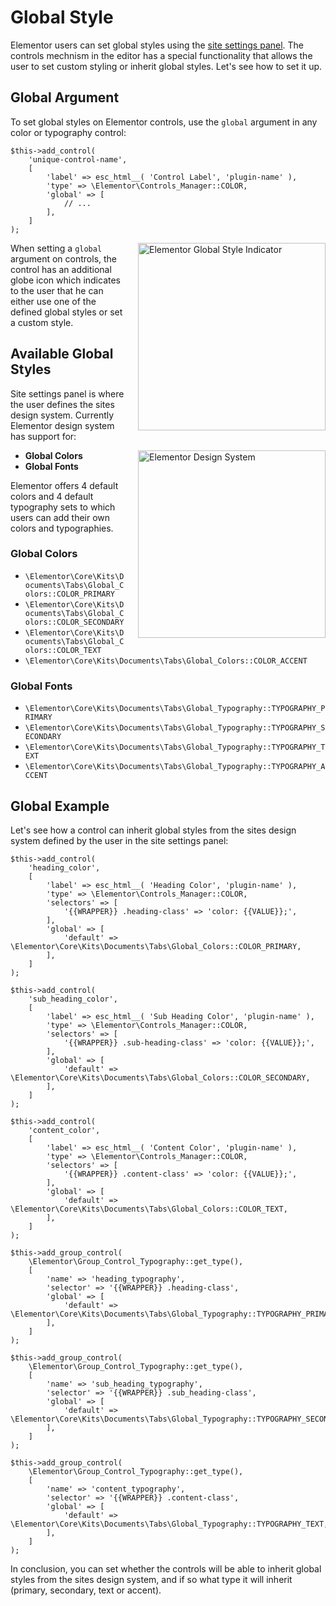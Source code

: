 # Global Style

<Badge type="tip" vertical="top" text="Elementor Core" /> <Badge type="warning" vertical="top" text="Advanced" />

Elementor users can set global styles using the [site settings panel](../editor/site-settings-panel/). The controls mechnism in the editor has a special functionality that allows the user to set custom styling or inherit global styles. Let's see how to set it up.

## Global Argument

To set global styles on Elementor controls, use the `global` argument in any color or typography control:

```php{6-8}
$this->add_control(
	'unique-control-name',
	[
		'label' => esc_html__( 'Control Label', 'plugin-name' ),
		'type' => \Elementor\Controls_Manager::COLOR,
		'global' => [
			// ...
		],
	]
);
```

<img :src="$withBase('/assets/img/elementor-global-style-indicator.png')" alt="Elementor Global Style Indicator" style="float: right; width: 300px; margin-left: 20px; margin-bottom: 20px;">

When setting a `global` argument on controls, the control has an additional globe icon which indicates to the user that he can either use one of the defined global styles or set a custom style.

## Available Global Styles

Site settings panel is where the user defines the sites design system. Currently Elementor design system has support for:

<img :src="$withBase('/assets/img/elementor-design-system.png')" alt="Elementor Design System" style="float: right; width: 300px; margin-left: 20px; margin-bottom: 20px;">

* **Global Colors**
* **Global Fonts**

Elementor offers 4 default colors and 4 default typography sets to which users can add their own colors and typographies.

### Global Colors

* `\Elementor\Core\Kits\Documents\Tabs\Global_Colors::COLOR_PRIMARY`
* `\Elementor\Core\Kits\Documents\Tabs\Global_Colors::COLOR_SECONDARY`
* `\Elementor\Core\Kits\Documents\Tabs\Global_Colors::COLOR_TEXT`
* `\Elementor\Core\Kits\Documents\Tabs\Global_Colors::COLOR_ACCENT`

### Global Fonts

* `\Elementor\Core\Kits\Documents\Tabs\Global_Typography::TYPOGRAPHY_PRIMARY`
* `\Elementor\Core\Kits\Documents\Tabs\Global_Typography::TYPOGRAPHY_SECONDARY`
* `\Elementor\Core\Kits\Documents\Tabs\Global_Typography::TYPOGRAPHY_TEXT`
* `\Elementor\Core\Kits\Documents\Tabs\Global_Typography::TYPOGRAPHY_ACCENT`

## Global Example

Let's see how a control can inherit global styles from the sites design system defined by the user in the site settings panel:

```php{9-11,23-25,37-39,48-50,59-61,70-72}
$this->add_control(
	'heading_color',
	[
		'label' => esc_html__( 'Heading Color', 'plugin-name' ),
		'type' => \Elementor\Controls_Manager::COLOR,
		'selectors' => [
			'{{WRAPPER}} .heading-class' => 'color: {{VALUE}};',
		],
		'global' => [
			'default' => \Elementor\Core\Kits\Documents\Tabs\Global_Colors::COLOR_PRIMARY,
		],
	]
);

$this->add_control(
	'sub_heading_color',
	[
		'label' => esc_html__( 'Sub Heading Color', 'plugin-name' ),
		'type' => \Elementor\Controls_Manager::COLOR,
		'selectors' => [
			'{{WRAPPER}} .sub-heading-class' => 'color: {{VALUE}};',
		],
		'global' => [
			'default' => \Elementor\Core\Kits\Documents\Tabs\Global_Colors::COLOR_SECONDARY,
		],
	]
);

$this->add_control(
	'content_color',
	[
		'label' => esc_html__( 'Content Color', 'plugin-name' ),
		'type' => \Elementor\Controls_Manager::COLOR,
		'selectors' => [
			'{{WRAPPER}} .content-class' => 'color: {{VALUE}};',
		],
		'global' => [
			'default' => \Elementor\Core\Kits\Documents\Tabs\Global_Colors::COLOR_TEXT,
		],
	]
);

$this->add_group_control(
	\Elementor\Group_Control_Typography::get_type(),
	[
		'name' => 'heading_typography',
		'selector' => '{{WRAPPER}} .heading-class',
		'global' => [
			'default' => \Elementor\Core\Kits\Documents\Tabs\Global_Typography::TYPOGRAPHY_PRIMARY,
		],
	]
);

$this->add_group_control(
	\Elementor\Group_Control_Typography::get_type(),
	[
		'name' => 'sub_heading_typography',
		'selector' => '{{WRAPPER}} .sub_heading-class',
		'global' => [
			'default' => \Elementor\Core\Kits\Documents\Tabs\Global_Typography::TYPOGRAPHY_SECONDARY,
		],
	]
);

$this->add_group_control(
	\Elementor\Group_Control_Typography::get_type(),
	[
		'name' => 'content_typography',
		'selector' => '{{WRAPPER}} .content-class',
		'global' => [
			'default' => \Elementor\Core\Kits\Documents\Tabs\Global_Typography::TYPOGRAPHY_TEXT,
		],
	]
);
```

In conclusion, you can set whether the controls will be able to inherit global styles from the sites design system, and if so what type it will inherit (primary, secondary, text or accent).
